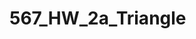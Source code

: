 # 567_HW_2a_Triangle
[![<khusboo98>](https://circleci.com/gh/khusboo98/567_HW_2a_Triangle.svg?style=svg)](https://app.circleci.com/pipelines/github/khusboo98/567_HW_2a_Triangle?branch=main&filter=all)
